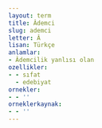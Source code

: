 ```yaml
---
layout: term
title: Âdemci
slug: ademci
letter: Â
lisan: Türkçe
anlamlar:
- Âdemcilik yanlısı olan
ozellikler:
- - sıfat
  - edebiyat
ornekler:
- - ''
orneklerkaynak:
- - ''
---
```

